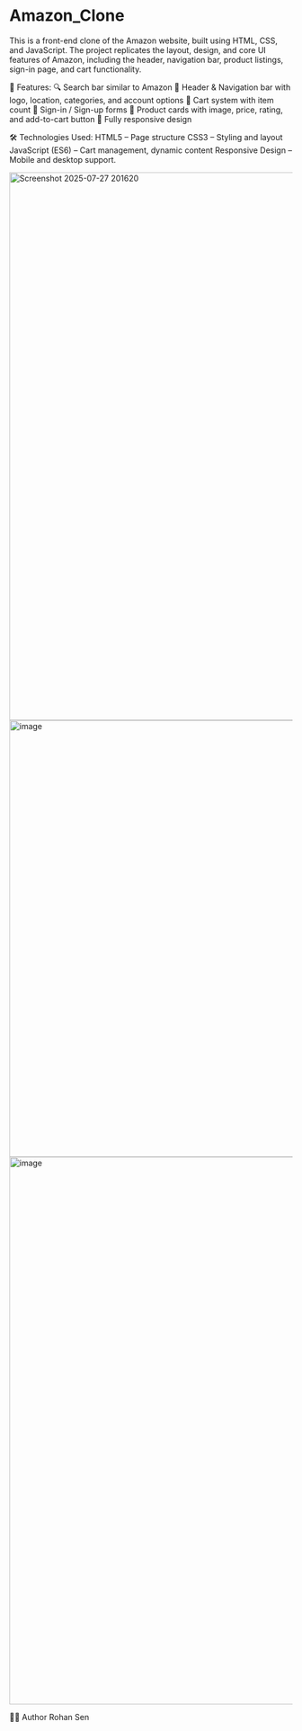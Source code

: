 # Amazon_Clone
This is a front-end clone of the Amazon website, built using HTML, CSS, and JavaScript. The project replicates the layout, design, and core UI features of Amazon, including the header, navigation bar, product listings, sign-in page, and cart functionality.

🚀 Features:
🔍 Search bar similar to Amazon
🧾 Header & Navigation bar with logo, location, categories, and account options
🛒 Cart system with item count
🛂 Sign-in / Sign-up forms
🎁 Product cards with image, price, rating, and add-to-cart button
📱 Fully responsive design


🛠️ Technologies Used:
HTML5 – Page structure
CSS3 – Styling and layout
JavaScript (ES6) – Cart management, dynamic content
Responsive Design – Mobile and desktop support.


<img width="1900" height="975" alt="Screenshot 2025-07-27 201620" src="https://github.com/user-attachments/assets/c038980f-2657-4857-9032-8ed6791367f6" />
<img width="515" height="777" alt="image" src="https://github.com/user-attachments/assets/e85646ec-1690-46a7-b37c-3ebfc0283fd4" />
<img width="1896" height="974" alt="image" src="https://github.com/user-attachments/assets/df00d675-a44e-4c8b-88ed-3a3b1e60755d" />

🙋‍♂️ Author
Rohan Sen


